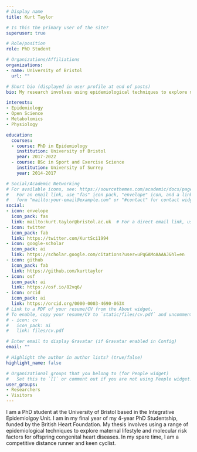 ```yaml
---
# Display name
title: Kurt Taylor

# Is this the primary user of the site?
superuser: true

# Role/position
role: PhD Student

# Organizations/Affiliations
organizations:
- name: University of Bristol
  url: ""

# Short bio (displayed in user profile at end of posts)
bio: My research involves using epidemiological techniques to explore maternal risk factors for congenital heart diseases. 

interests:
- Epidemiology
- Open Science
- Metabolomics
- Physiology

education:
  courses:
  - course: PhD in Epidemiology
    institution: University of Bristol
    year: 2017-2022
  - course: BSc in Sport and Exercise Science
    institution: University of Surrey
    year: 2014-2017

# Social/Academic Networking
# For available icons, see: https://sourcethemes.com/academic/docs/page-builder/#icons
#   For an email link, use "fas" icon pack, "envelope" icon, and a link in the
#   form "mailto:your-email@example.com" or "#contact" for contact widget.
social:
- icon: envelope
  icon_pack: fas
  link: mailto:kurt.taylor@bristol.ac.uk  # For a direct email link, use "mailto:test@example.org".
- icon: twitter
  icon_pack: fab
  link: https://twitter.com/KurtSci1994
- icon: google-scholar
  icon_pack: ai
  link: https://scholar.google.com/citations?user=uPqGAMoAAAAJ&hl=en
- icon: github
  icon_pack: fab
  link: https://github.com/kurttaylor
- icon: osf
  icon_pack: ai
  link: https://osf.io/82vq6/
- icon: orcid
  icon_pack: ai
  link: https://orcid.org/0000-0003-4690-063X
# Link to a PDF of your resume/CV from the About widget.
# To enable, copy your resume/CV to `static/files/cv.pdf` and uncomment the lines below.
# - icon: cv
#   icon_pack: ai
#   link: files/cv.pdf

# Enter email to display Gravatar (if Gravatar enabled in Config)
email: ""

# Highlight the author in author lists? (true/false)
highlight_name: false

# Organizational groups that you belong to (for People widget)
#   Set this to `[]` or comment out if you are not using People widget.
user_groups:
- Researchers
- Visitors
---
```


I am a PhD student at the University of Bristol based in the Integrative Epidemiolgoy Unit. I am in my final year of my 4-year PhD Studentship, funded by the British Heart Foundation. My thesis involves using a range of epidemiological techniques to explore maternal lifestyle and molecular risk factors for offspring congenital heart diseases. In my spare time, I am a competitive distance runner and keen cyclist.
